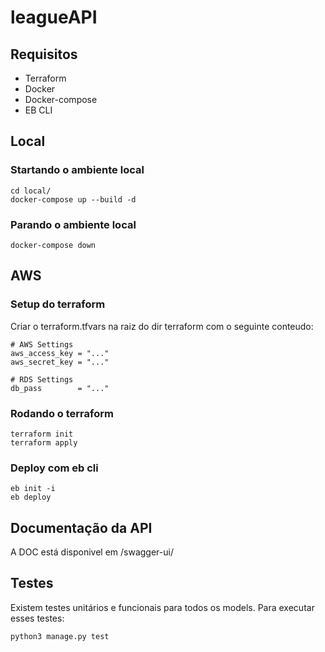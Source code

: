 # leagueAPI

## Requisitos
- Terraform
- Docker
- Docker-compose
- EB CLI

## Local
### Startando o ambiente local

```
cd local/
docker-compose up --build -d
```

### Parando o ambiente local

```
docker-compose down
```

## AWS

### Setup do terraform
Criar o terraform.tfvars na raiz do dir terraform com o seguinte conteudo:

```
# AWS Settings
aws_access_key = "..."
aws_secret_key = "..."

# RDS Settings
db_pass        = "..."
```

### Rodando o terraform
```
terraform init
terraform apply
```

### Deploy com eb cli
```
eb init -i
eb deploy
```

## Documentação da API

A DOC está disponivel em /swagger-ui/

## Testes

Existem testes unitários e funcionais para todos os models.
Para executar esses testes:
```
python3 manage.py test
```